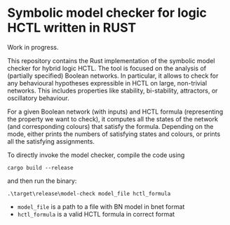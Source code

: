 # Symbolic model checker for logic HCTL written in RUST

Work in progress.

This repository contains the Rust implementation of the symbolic model checker for hybrid logic HCTL. The tool is focused on the analysis of (partially specified) Boolean networks. In particular, it allows to check for any behavioural hypotheses expressible in HCTL on large, non-trivial networks. This includes properties like stability, bi-stability, attractors, or oscillatory behaviour.

For a given Boolean network (with inputs) and HCTL formula (representing the property we want to check), it computes all the states of the network (and corresponding colours) that satisfy the formula. Depending on the mode, either prints the numbers of satisfying states and colours, or prints all the satisfying assignments.

To directly invoke the model checker, compile the code using
```
cargo build --release
```
and then run the binary:
```
.\target\release\model-check model_file hctl_formula
```

- `model_file` is a path to a file with BN model in bnet format
- `hctl_formula` is a valid HCTL formula in correct format


